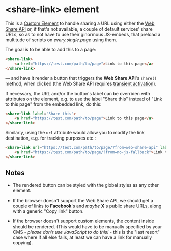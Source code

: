 # &lt;share-link&gt; element

This is a [Custom Element][CE] to handle sharing a URL using either the [Web Share API][WSA] or,
if that's not available, a couple of default services' share URLs, so as to not have to
use their ginormous JS-embeds, that preload a multitude of scripts on *every.single.page*
using them.

The goal is to be able to add this to a page:

```html
<share-link>
	<a href="https://test.com/path/to/page">Link to this page</a>
</share-link>
```

— and have it render a button that triggers the **Web Share API**'s `share()` method,
when clicked (the Web Share API requires [transient activation][TACT]).

If necessary, the URL and/or the button's label can be overriden with attributes on the
element, e.g. to use the label "Share this" instead of "Link to this page" from the
embedded link, do this:

```html
<share-link label="Share this">
	<a href="https://test.com/path/to/page">Link to this page</a>
</share-link>
```

Similarly, using the `url` attribute would allow you to modify the link destination, e.g.
for tracking purposes etc.:

```html
<share-link url="https://test.com/path/to/page/?from=web-share-api" label="Share this link">
	<a href="https://test.com/path/to/page/?from=no-js-fallback">Link to this page</a>
</share-link>
```


## Notes

* The rendered button can be styled with the global styles as any other element.

* If the browser doesn't support the Web Share API, we should get a couple of links to
**Facebook**'s and *maybe* **X**'s public share URLs, along with a generic "Copy link"
button.

* If the browser doesn't support custom elements, the content inside should be rendered. (This would
have to be manually specified by your CMS - *please don't use JavaScript to do this!* - this
is the "last resort" case where if all else fails, at least we can have a link for manually copying).


[CE]: https://developer.mozilla.org/en-US/docs/Web/API/Web_components/Using_custom_elements
[WSA]: https://developer.mozilla.org/en-US/docs/Web/API/Web_Share_API
[TACT]: https://developer.mozilla.org/en-US/docs/Glossary/Transient_activation
